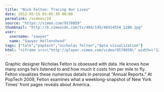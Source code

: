 ```yaml
---
title: "Nick Felton: Tracing Our Lives"
date: 2012-05-15 05:05:39 00:00
permalink: /videos/24
source: "https://vimeo.com/9578059"
thumbnail: "http://b.vimeocdn.com/ts/484/145/48414554_1280.jpg"
user:
  username: "sawyer"
  name: "Sawyer Hollenshead"
tags: ["talk","poptech","nicholas felton","data visualization"]
html: "<iframe src=\"http://player.vimeo.com/video/9578059\" width=\"1280\" height=\"720\" frameborder=\"0\" webkitAllowFullScreen mozallowfullscreen allowFullScreen></iframe>"
---
```


Graphic designer Nicholas Felton is obsessed with data. He knows how many songs he’s listened to and how much it costs him per mile to fly. Felton visualizes these numerous details in personal “Annual Reports.” At PopTech 2009, Felton examines what a weeklong-snapshot of New York Times’ front pages reveals about America.